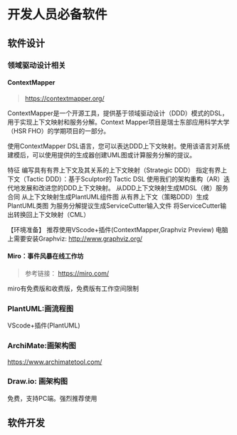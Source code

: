 # 开发人员必备软件
## 软件设计
### 领域驱动设计相关
#### ContextMapper
> https://contextmapper.org/

ContextMapper是一个开源工具，提供基于领域驱动设计（DDD）模式的DSL，用于实现上下文映射和服务分解。Context Mapper项目是瑞士东部应用科学大学（HSR FHO）的学期项目的一部分。

使用ContextMapper DSL语言，您可以表达DDD上下文映射。使用该语言对系统建模后，可以使用提供的生成器创建UML图或计算服务分解的提议。

特征
编写具有有界上下文及其关系的上下文映射（Strategic DDD）
指定有界上下文（Tactic DDD）：基于Sculptor的 Tactic DSL
使用我们的架构重构（AR）迭代地发展和改进您的DDD上下文映射。
从DDD上下文映射生成MDSL（微）服务合同
从上下文映射生成PlantUML组件图
从有界上下文（策略DDD）生成PlantUML类图
为服务分解提议生成ServiceCutter输入文件
将ServiceCutter输出转换回上下文映射（CML）

【环境准备】
推荐使用VScode+插件(ContextMapper,Graphviz Preview)
电脑上需要安装Graphviz: http://www.graphviz.org/

#### Miro：事件风暴在线工作坊
> 参考链接： https://miro.com/

miro有免费版和收费版，免费版有工作空间限制

### PlantUML:画流程图
VScode+插件(PlantUML)



### ArchiMate:画架构图

https://www.archimatetool.com/

### Draw.io: 画架构图

免费，支持PC端。强烈推荐使用

## 软件开发